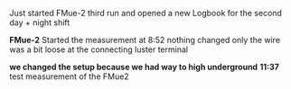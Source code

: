 Just started FMue-2 third run and opened a new Logbook for the second day + night shift

**FMue-2**
Started the measurement at 8:52
nothing changed only the wire was a bit loose at the connecting luster terminal

**we changed the setup because we had way to high underground**
**11:37**
test measurement of the FMue2 
